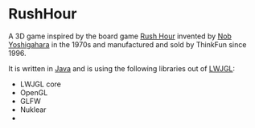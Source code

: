 # RushHour
A 3D game inspired by the board game [Rush Hour](https://en.wikipedia.org/wiki/Rush_Hour_(puzzle)) 
invented by [Nob Yoshigahara](https://en.wikipedia.org/wiki/Nob_Yoshigahara)
in the 1970s and manufactured and sold by ThinkFun since 1996.

It is written in [Java](https://en.wikipedia.org/wiki/Java)
and is using the following libraries out of [LWJGL](https://www.lwjgl.org/):
* LWJGL core
* OpenGL
* GLFW
* Nuklear
* 
